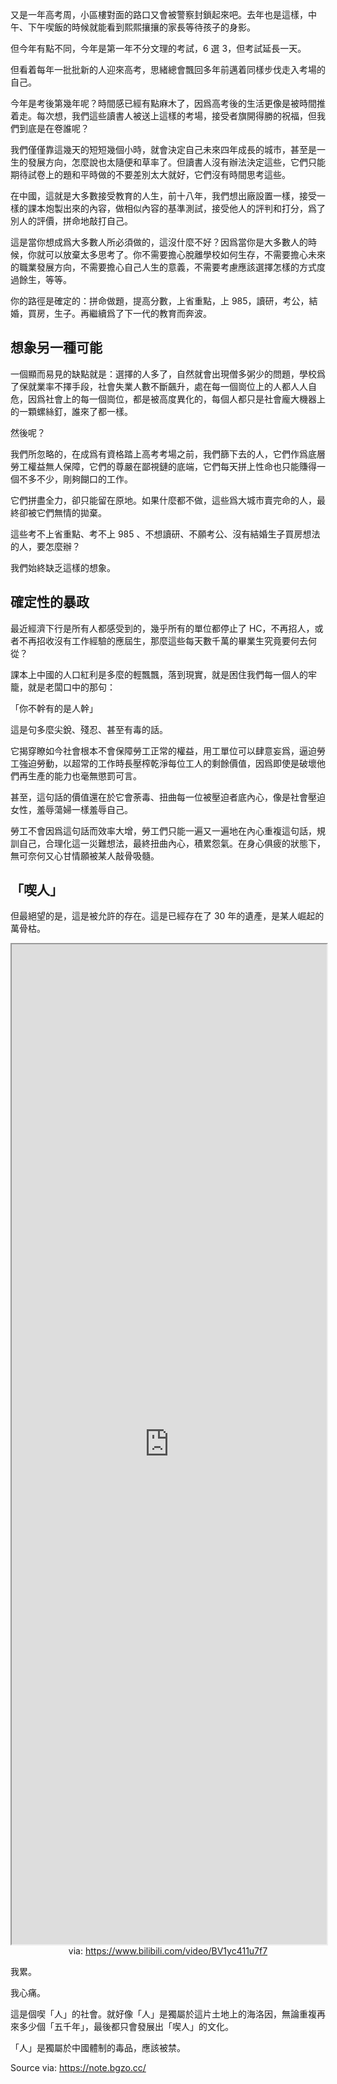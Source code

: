 又是一年高考周，小區樓對面的路口又會被警察封鎖起來吧。去年也是這樣，中午、下午喫飯的時候就能看到熙熙攘攘的家長等待孩子的身影。

但今年有點不同，今年是第一年不分文理的考試，6 選 3，但考試延長一天。

但看着每年一批批新的人迎來高考，思緒總會飄回多年前邁着同樣步伐走入考場的自己。

今年是考後第幾年呢？時間感已經有點麻木了，因爲高考後的生活更像是被時間推着走。每次想，我們這些讀書人被送上這樣的考場，接受者旗開得勝的祝福，但我們到底是在卷誰呢？

我們僅僅靠這幾天的短短幾個小時，就會決定自己未來四年成長的城市，甚至是一生的發展方向，怎麼說也太隨便和草率了。但讀書人沒有辦法決定這些，它們只能期待試卷上的題和平時做的不要差別太大就好，它們沒有時間思考這些。

在中國，這就是大多數接受教育的人生，前十八年，我們想出廠設置一樣，接受一樣的課本炮製出來的內容，做相似內容的基準測試，接受他人的評判和打分，爲了別人的評價，拼命地敲打自己。

這是當你想成爲大多數人所必須做的，這沒什麼不好？因爲當你是大多數人的時候，你就可以放棄太多思考了。你不需要擔心脫離學校如何生存，不需要擔心未來的職業發展方向，不需要擔心自己人生的意義，不需要考慮應該選擇怎樣的方式度過餘生，等等。

你的路徑是確定的：拼命做題，提高分數，上省重點，上 985，讀研，考公，結婚，買房，生子。再繼續爲了下一代的教育而奔波。

## 想象另一種可能

一個顯而易見的缺點就是：選擇的人多了，自然就會出現僧多粥少的問題，學校爲了保就業率不擇手段，社會失業人數不斷飆升，處在每一個崗位上的人都人人自危，因爲社會上的每一個崗位，都是被高度異化的，每個人都只是社會龐大機器上的一顆螺絲釘，誰來了都一樣。

然後呢？

我們所忽略的，在成爲有資格踏上高考考場之前，我們篩下去的人，它們作爲底層勞工權益無人保障，它們的尊嚴在鄙視鏈的底端，它們每天拼上性命也只能賺得一個不多不少，剛夠餬口的工作。

它們拼盡全力，卻只能留在原地。如果什麼都不做，這些爲大城市賣完命的人，最終卻被它們無情的拋棄。

這些考不上省重點、考不上 985 、不想讀研、不願考公、沒有結婚生子買房想法的人，要怎麼辦？

我們始終缺乏這樣的想象。

## 確定性的暴政

最近經濟下行是所有人都感受到的，幾乎所有的單位都停止了 HC，不再招人，或者不再招收沒有工作經驗的應屆生，那麼這些每天數千萬的畢業生究竟要何去何從？

課本上中國的人口紅利是多麼的輕飄飄，落到現實，就是困住我們每一個人的牢籠，就是老闆口中的那句：

「你不幹有的是人幹」

這是句多麼尖銳、殘忍、甚至有毒的話。

它揭穿瞭如今社會根本不會保障勞工正常的權益，用工單位可以肆意妄爲，逼迫勞工強迫勞動，以超常的工作時長壓榨乾淨每位工人的剩餘價值，因爲即使是破壞他們再生產的能力也毫無懲罰可言。

甚至，這句話的價值還在於它會荼毒、扭曲每一位被壓迫者底內心，像是社會壓迫女性，羞辱蕩婦一樣羞辱自己。

勞工不會因爲這句話而效率大增，勞工們只能一遍又一遍地在內心重複這句話，規訓自己，合理化這一災難想法，最終扭曲內心，積累怨氣。在身心俱疲的狀態下，無可奈何又心甘情願被某人敲骨吸髓。

## 「喫人」

但最絕望的是，這是被允許的存在。這是已經存在了 30 年的遺產，是某人崛起的萬骨枯。

<iframe src='https://player.bilibili.com/player.html?isOutside=true&bvid=BV1yc411u7f7&p=1&autoplay=false' style='height:40vh;width:100%' class='iframe-radius' allow='fullscreen'></iframe>
<center>via: <a href='https://www.bilibili.com/video/BV1yc411u7f7' target='_blank' class='external-link'>https://www.bilibili.com/video/BV1yc411u7f7</a></center>

我累。

我心痛。

這是個喫「人」的社會。就好像「人」是獨屬於這片土地上的海洛因，無論重複再來多少個「五千年」，最後都只會發展出「喫人」的文化。

「人」是獨屬於中國體制的毒品，應該被禁。

Source via: https://note.bgzo.cc/